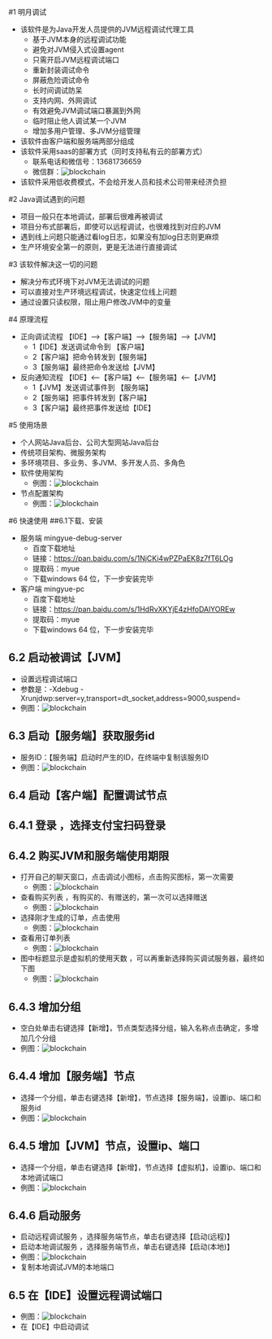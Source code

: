 #1 明月调试
* 该软件是为Java开发人员提供的JVM远程调试代理工具
    * 基于JVM本身的远程调试功能
    * 避免对JVM侵入式设置agent
    * 只需开启JVM远程调试端口
    * 重新封装调试命令 
    * 屏蔽危险调试命令 
    * 长时间调试防呆
    * 支持内网、外网调试
    * 有效避免JVM调试端口暴漏到外网
    * 临时阻止他人调试某一个JVM
    * 增加多用户管理、多JVM分组管理
* 该软件由客户端和服务端两部分组成
* 该软件采用saas的部署方式（同时支持私有云的部署方式）
    * 联系电话和微信号：13681736659
    * 微信群：![blockchain](source/images/debug-readme/wx-qr.jpg)
* 该软件采用低收费模式，不会给开发人员和技术公司带来经济负担

#2 Java调试遇到的问题
* 项目一般只在本地调试，部署后很难再被调试
* 项目分布式部署后，即使可以远程调试，也很难找到对应的JVM
* 遇到线上问题只能通过看log日志，如果没有加log日志则更麻烦
* 生产环境安全第一的原则，更是无法进行直接调试 

#3 该软件解决这一切的问题
* 解决分布式环境下对JVM无法调试的问题
* 可以直接对生产环境远程调试，快速定位线上问题
* 通过设置只读权限，阻止用户修改JVM中的变量

#4 原理流程 
* 正向调试流程 【IDE】-->【客户端】-->【服务端】-->【JVM】 
    *  1【IDE】发送调试命令到 【客户端】
    *  2【客户端】把命令转发到【服务端】
    *  3【服务端】最终把命令发送给【JVM】
* 反向通知流程 【IDE】<--【客户端】<--【服务端】<--【JVM】 
    *  1【JVM】发送调试事件到 【服务端】
    *  2【服务端】把事件转发到【客户端】
    *  3【客户端】最终把事件发送给【IDE】
    
#5 使用场景
* 个人网站Java后台、公司大型网站Java后台
* 传统项目架构、微服务架构
* 多环境项目、多业务、多JVM、多开发人员、多角色
* 软件使用架构
   * 例图：![blockchain](source/images/debug-readme/use-arc.png)
* 节点配置架构
   * 例图：![blockchain](source/images/debug-readme/node-arc.png)

#6 快速使用
##6.1下载、安装
* 服务端 mingyue-debug-server
    * 百度下载地址
    * 链接：https://pan.baidu.com/s/1NjCKi4wPZPaEK8z7fT6LOg
    * 提取码：myue
    * 下载windows 64 位，下一步安装完毕    
* 客户端 mingyue-pc
    * 百度下载地址 
    * 链接：https://pan.baidu.com/s/1HdRvXKYjE4zHfoDAlYOREw 
    * 提取码：myue
    * 下载windows 64 位，下一步安装完毕    
## 6.2 启动被调试【JVM】
* 设置远程调试端口
* 参数是：-Xdebug -Xrunjdwp:server=y,transport=dt_socket,address=9000,suspend=
* 例图：![blockchain](source/images/debug-manual/win-mingyue-pc-set-jvm-port.png)
## 6.3 启动【服务端】获取服务id
* 服务ID：【服务端】启动时产生的ID，在终端中复制该服务ID
* 例图：![blockchain](source/images/debug-manual/win-mingyue-pc-debug-server-id.png)
## 6.4 启动【客户端】配置调试节点
## 6.4.1 登录 ，选择支付宝扫码登录
## 6.4.2 购买JVM和服务端使用期限
* 打开自己的聊天窗口，点击调试小图标，点击购买图标，第一次需要
    * 例图：![blockchain](source/images/debug-manual/win-mingyue-pc-buy.png)
* 查看购买列表 ，有购买的、有赠送的，第一次可以选择赠送
    * 例图：![blockchain](source/images/debug-manual/win-mingyue-pc-order.png)
* 选择刚才生成的订单，点击使用
    * 例图：![blockchain](source/images/debug-manual/win-mingyue-pc-use.png)
* 查看用订单列表
    * 例图：![blockchain](source/images/debug-manual/win-mingyue-pc-use-2.png)
* 图中标题显示是虚拟机的使用天数 ，可以再重新选择购买调试服务器，最终如下图
    * 例图：![blockchain](source/images/debug-manual/win-mingyue-pc-use-3.png)
## 6.4.3 增加分组
* 空白处单击右键选择【新增】，节点类型选择分组，输入名称点击确定，多增加几个分组
* 例图：![blockchain](source/images/debug-manual/win-mingyue-pc-group.png)
## 6.4.4 增加【服务端】节点
* 选择一个分组，单击右键选择【新增】，节点选择【服务端】，设置ip、端口和服务id
* 例图：![blockchain](source/images/debug-manual/win-mingyue-pc-server-add-2.png)    
## 6.4.5 增加【JVM】节点，设置ip、端口
* 选择一个分组，单击右键选择【新增】，节点选择【虚拟机】，设置ip、端口和本地调试端口
* 例图：![blockchain](source/images/debug-manual/win-mingyue-pc-jvm-node.png)
## 6.4.6 启动服务
* 启动远程调试服务 ，选择服务端节点，单击右键选择【启动(远程)】 
* 启动本地调试服务 ，选择服务端节点，单击右键选择【启动(本地)】 
* 例图：![blockchain](source/images/debug-manual/win-mingyue-pc-chat-debug-status.png)
* 复制本地调试JVM的本地端口
## 6.5 在【IDE】设置远程调试端口
* 例图：![blockchain](source/images/debug-manual/win-mingyue-pc-debug-ide.png)
* 在【IDE】中启动调试

    

